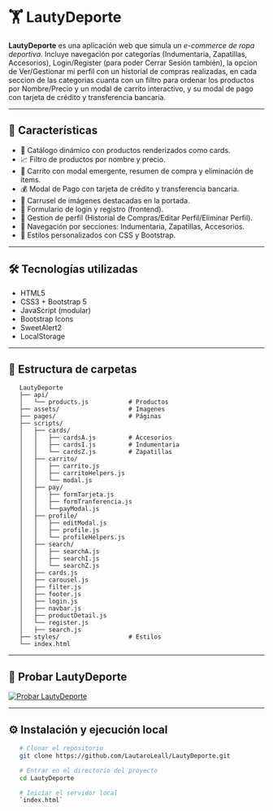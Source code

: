 # 🏋️ LautyDeporte

**LautyDeporte** es una aplicación web que simula un _e-commerce de ropa deportiva_. Incluye navegación por categorías (Indumentaria, Zapatillas, Accesorios), Login/Register (para poder Cerrar Sesión también), la opcion de Ver/Gestionar mi perfil con un historial de compras realizadas, en cada seccion de las categorias cuanta con un filtro para ordenar los productos por Nombre/Precio y un modal de carrito interactivo, y su modal de pago con tarjeta de crédito y transferencia bancaria.

---

## 🚀 Características

- 🧾 Catálogo dinámico con productos renderizados como cards.
- 📈 Filtro de productos por nombre y precio.
- 🛒 Carrito con modal emergente, resumen de compra y eliminación de ítems.
- 💰 Modal de Pago con tarjeta de crédito y transferencia bancaria.
- 🎠 Carrusel de imágenes destacadas en la portada.
- 👤 Formulario de login y registro (frontend).
- 📝​ Gestion de perfil (Historial de Compras/Editar Perfil/Eliminar Perfil).
- 🧭 Navegación por secciones: Indumentaria, Zapatillas, Accesorios.
- 🎨 Estilos personalizados con CSS y Bootstrap.

---

## 🛠️ Tecnologías utilizadas

- HTML5
- CSS3 + Bootstrap 5
- JavaScript (modular)
- Bootstrap Icons
- SweetAlert2
- LocalStorage

---

## 📁 Estructura de carpetas

```
   LautyDeporte
   ├── api/
   │   └── products.js           # Productos
   ├── assets/                   # Imagenes
   ├── pages/                    # Páginas
   ├── scripts/
   │   ├── cards/
   │   │   ├── cardsA.js         # Accesorios
   │   │   ├── cardsI.js         # Indumentaria
   │   │   └── cardsZ.js         # Zapatillas
   │   ├── carrito/
   │   │   ├── carrito.js
   │   │   ├── carritoHelpers.js
   │   │   └── modal.js
   │   ├── pay/
   │   │   ├── formTarjeta.js
   │   │   ├── formTranferencia.js
   │   │   └──payModal.js
   │   ├── profile/
   │   │   ├── editModal.js
   │   │   ├── profile.js
   │   │   └── profileHelpers.js
   │   ├── search/
   │   │   ├── searchA.js
   │   │   ├── searchI.js
   │   │   └── searchZ.js
   │   ├── cards.js
   │   ├── carousel.js
   │   ├── filter.js
   │   ├── footer.js
   │   ├── login.js
   │   ├── navbar.js
   │   ├── productDetail.js
   │   └── register.js
   │   ├── search.js
   ├── styles/                   # Estilos
   └── index.html
```

---

## 🚀 Probar LautyDeporte

[![Probar LautyDeporte](https://img.shields.io/badge/Probar%20LautyDeporte-%23d6c9b2?style=for-the-badge&logo=netlify&logoColor=white)](https://lauty-deporte.netlify.app/)

---

## ⚙️ Instalación y ejecución local

```bash
   # Clonar el repositorio
   git clone https://github.com/LautaroLeall/LautyDeporte.git

   # Entrar en el directorio del proyecto
   cd LautyDeporte

   # Iniciar el servidor local
   `index.html`
```
